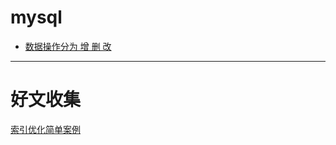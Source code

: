 # mysql

* [数据操作分为 增 删 改](/中间件/mysql/数据增删改)

---

# 好文收集

[索引优化简单案例](https://blog.csdn.net/wuseyukui/article/details/72238817)